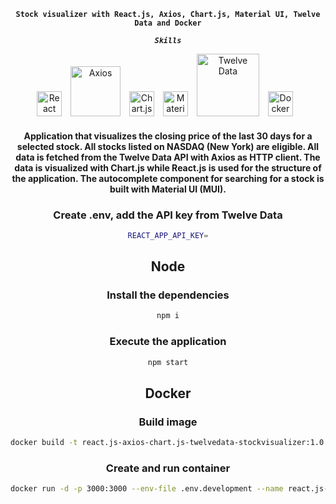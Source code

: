 <div align="center">

**`Stock visualizer with React.js, Axios, Chart.js, Material UI, Twelve Data and Docker`**


***`Skills`***
<br/>

<img alt="React" width="40px" style="padding-right:10px;" src="https://cdn.jsdelivr.net/gh/devicons/devicon/icons/react/react-original.svg" />
<img alt="Axios" width="80px" style="padding-right:10px;" src="https://upload.wikimedia.org/wikipedia/commons/thumb/d/d1/Axios_%28computer_library%29_logo.svg/2560px-Axios_%28computer_library%29_logo.svg.png" />
<img alt="Chart.js" width="40px" style="padding-right:10px;" src="https://www.chartjs.org/img/chartjs-logo.svg" />
<img alt="Material UI" width="40px" style="padding-right:10px;" src="https://cdn.jsdelivr.net/gh/devicons/devicon/icons/materialui/materialui-original.svg" />
<img alt="Twelve Data" width="100px" style="padding-right:10px;" src="https://i.ibb.co/BPjN3fC/twelvedata-svg.png" />
<img alt="Docker" width="40px" style="padding-right:10px;" src="https://cdn.jsdelivr.net/gh/devicons/devicon/icons/docker/docker-original-wordmark.svg" />
<br/>

#### Application that visualizes the closing price of the last 30 days for a selected stock. All stocks listed on NASDAQ (New York) are eligible. All data is fetched from the Twelve Data API with Axios as HTTP client. The data is visualized with Chart.js while React.js is used for the structure of the application. The autocomplete component for searching for a stock is built with Material UI (MUI).


### Create .env, add the API key from Twelve Data
```sh
REACT_APP_API_KEY=
```

## Node
### Install the dependencies
```sh
npm i
```

### Execute the application
```sh
npm start
```

## Docker
### Build image
```sh
docker build -t react.js-axios-chart.js-twelvedata-stockvisualizer:1.0.0 .
```
### Create and run container
```sh
docker run -d -p 3000:3000 --env-file .env.development --name react.js-axios-chart.js-twelvedata-stockvisualizer react.js-axios-chart.js-twelvedata-stockvisualizer:1.0.0
```
